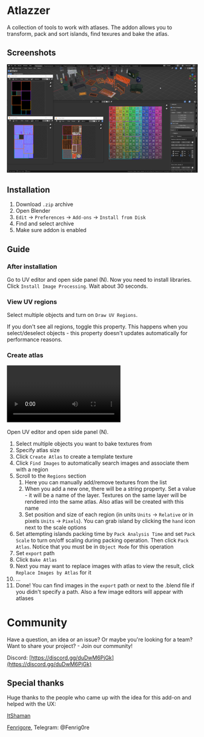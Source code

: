# Atlazzer

A collection of tools to work with atlases.
The addon allows you to transform, pack and sort islands, find texures and bake the atlas.

## Screenshots

![](screenshots/addon.png)

## Installation

1. Download `.zip` archive
1. Open Blender
1. `Edit` -> `Preferences` -> `Add-ons` -> `Install from Disk`
1. Find and select archive
1. Make sure addon is enabled

## Guide

### After installation

Go to UV editor and open side panel (N).
Now you need to install libraries.
Click `Install Image Processing`.
Wait about 30 seconds.

### View UV regions

Select multiple objects and turn on `Draw UV Regions`.

If you don't see all regions, toggle this property. This happens when you select/deselect objects - this property doesn't updates automatically for performance reasons.

### Create atlas

![](screenshots/guide.mp4)

Open UV editor and open side panel (N).

1. Select multiple objects you want to bake textures from
1. Specify atlas size
1. Click `Create Atlas` to create a template texture
1. Click `Find Images` to automatically search images and associate them with a region
1. Scroll to the `Regions` section
    1. Here you can manually add/remove textures from the list
    1. When you add a new one, there will be a string property. Set a value - it will be a name of the layer. Textures on the same layer will be rendered into the same atlas. Also atlas will be created with this name
    1. Set position and size of each region (in units `Units` -> `Relative` or in pixels `Units` -> `Pixels`). You can grab island by clicking the `hand` icon next to the scale options
1. Set attempting islands packing time by `Pack Analysis Time` and set `Pack Scale` to turn on/off scaling during packing operation. Then click `Pack Atlas`. Notice that you must be in `Object Mode` for this operation
1. Set `export` path
1. Click `Bake Atlas`
1. Next you may want to replace images with atlas to view the result, click `Replace Images by Atlas` for it
1. ...
1. Done! You can find images in the `export` path or next to the .blend file if you didn't specify a path. Also a few image editors will appear with atlases

# Community

Have a question, an idea or an issue? Or maybe you're looking for a team? Want to share your project? - Join our community!

Discord: [https://discord.gg/duDwM6PjGk](https://discord.gg/duDwM6PjGk)

## Special thanks

Huge thanks to the people who came up with the idea for this add-on and helped with the UX:

[ItShaman](https://vrchat.com/home/user/usr_8491a3f9-7921-4934-894e-18ec4e404a4d)

[Fenrigore](https://vrchat.com/home/user/usr_92fefe81-8c8c-484d-9fdf-26c003a1630f), Telegram: @Fenrig0re
